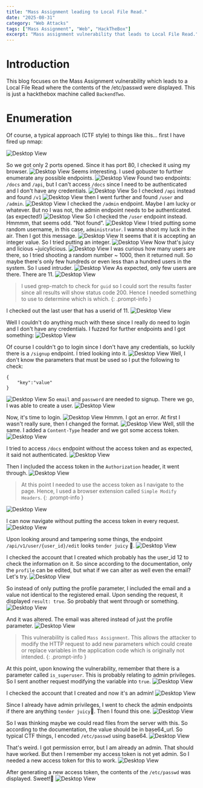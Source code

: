 ```yaml
---
title: "Mass Assignment leading to Local File Read."
date: "2025-08-31"
category: "Web Attacks"
tags: ["Mass Assignment", "Web", "HackTheBox"]
excerpt: "Mass assignment vulnerability that leads to Local File Read."
---
```


# Introduction
This blog focuses on the Mass Assignment vulnerability which leads to a Local File Read where the contents of the /etc/passwd were displayed. This is just a hackthebox machine called `BackendTwo`.

# Enumeration
Of course, a typical approach (CTF style) to things like this... first I have fired up nmap:

![Desktop View](/backendtwo/1.png)

So we got only 2 ports opened. Since it has port 80, I checked it using my browser.
![Desktop View](/backendtwo/2.png)
Seems interesting. I used gobuster to further enumerate any possible endpoints.
![Desktop View](/backendtwo/3.png)
Found two endpoints: `/docs` and `/api`, but I can't access `/docs` since I need to be authenticated and I don't have any credentials. 
![Desktop View](/backendtwo/4.png)
So I checked `/api` instead and found `/v1`
![Desktop View](/backendtwo/5.png)
then I went further and found `/user` and `/admin`. 
![Desktop View](/backendtwo/6.png)
I checked the `/admin` endpoint. Maybe I am lucky or whatever. But no I was not, the admin endpoint needs to be authenticated. (as expected!)
![Desktop View](/backendtwo/7.png)
So I checked the `/user` endpoint instead. Hmmmm, that seems odd. "Not found".
![Desktop View](/backendtwo/8.png)
I tried putting some random username, in this case, `administrator`. I wanna shoot my luck in the air. Then I got this message.
![Desktop View](/backendtwo/9.png)
It seems that it is accepting an integer value. So I tried putting an integer.
![Desktop View](/backendtwo/10.png)
Now that's juicy and licious ~juicylicious. 
![Desktop View](/backendtwo/11.png)
I was curious how many users are there, so I tried shooting a random number ~ 1000, then it returned null. So maybe there's only few hundreds or even less than a hundred users in the system. So I used intruder.
![Desktop View](/backendtwo/12.png)
As expected, only few users are there. There are 11.
![Desktop View](/backendtwo/13.png)
> I used grep-match to check for `guid` so I could sort the results faster since all results will show status code 200. Hence I needed something to use to determine which is which.
{: .prompt-info }

I checked out the last user that has a userid of 11.
![Desktop View](/backendtwo/14.png)

Well I couldn't do anything much with these since I really do need to login and I don't have any credentials. I fuzzed for further endpoints and I got something:
![Desktop View](/backendtwo/15.png)

Of course I couldn't go to login since I don't have any credentials, so luckily there is a `/signup` endpoint. I tried looking into it.
![Desktop View](/backendtwo/16.png)
Well, I don't know the parameters that must be used so I put the following to check:

```
{
    "key":"value"
}

```

![Desktop View](/backendtwo/17.png)
So `email` and `password` are needed to signup. There we go, I was able to create a user.
![Desktop View](/backendtwo/18.png)

Now, it's time to login.
![Desktop View](/backendtwo/19.png)
Hmmm. I got an error. At first I wasn't really sure, then I changed the format.
![Desktop View](/backendtwo/20.png)
Well, still the same. I added a `Content-Type` header and we got some access token.
![Desktop View](/backendtwo/21.png)

I tried to access `/docs` endpoint without the access token and as expected, it said not authenticated.
![Desktop View](/backendtwo/22.png)

Then I included the access token in the `Authorization` header, it went through.
![Desktop View](/backendtwo/23.png)

> At this point I needed to use the access token as I navigate to the page. Hence, I used a browser extension called `Simple Modify Headers`.
{: .prompt-info }

![Desktop View](/backendtwo/24.png)

I can now navigate without putting the access token in every request.
![Desktop View](/backendtwo/25.png)

Upon looking around and tampering some things, the endpoint `/api/v1/user/{user_id}/edit`  looks `tender juicy` 🌭. 
![Desktop View](/backendtwo/26.png)

I checked the account that I created which probably has the user_id 12 to check the information on it. So since according to the documentation, only the `profile` can be edited, but what if we can alter as well even the email? Let's try.
![Desktop View](/backendtwo/27.png)

So instead of only putting the profile parameter, I included the email and a value not identical to the registered email. Upon sending the request, it displayed `result: true`. So probably that went through or something.
![Desktop View](/backendtwo/28.png)

And it was altered. The email was altered instead of just the profile parameter. 
![Desktop View](/backendtwo/29.png)

> This vulnerability is called `Mass Assignment`. This allows the attacker to modify the HTTP request to add new parameters which could create or replace variables in the application code which is originally not intended.
{: .prompt-info }

At this point, upon knowing the vulnerability, remember that there is a parameter called `is_superuser`. This is probably relating to admin privileges. So I sent another request modifying the variable into `true`. 
![Desktop View](/backendtwo/30.png)

I checked the account that I created and now it's an admin!
![Desktop View](/backendtwo/31.png)

Since I already have admin privileges, I went to check the admin endpoints if there are anything `tender juicy`🌭. Then I found this one.
![Desktop View](/backendtwo/32.png)

So I was thinking maybe we could read files from the server with this. So according to the documentation, the value should be in base64_url. So typical CTF things, I encoded `/etc/passwd` using base64. 
![Desktop View](/backendtwo/33.png)

That's weird. I got permission error, but I am already an admin. That should have worked. But then I remember my access token is not yet admin. So I needed a new access token for this to work.
![Desktop View](/backendtwo/34.png)

After generating a new access token, the contents of the `/etc/passwd` was displayed. Sweet!🌭
![Desktop View](/backendtwo/35.png)